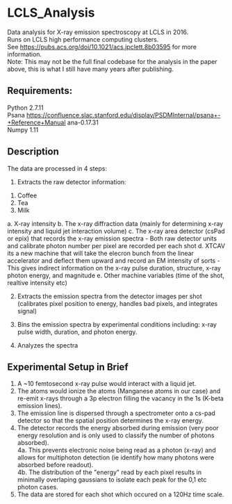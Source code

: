 # LCLS_Analysis
Data analysis for X-ray emission spectroscopy at LCLS in 2016.  
Runs on LCLS high performance computing clusters.  
See https://pubs.acs.org/doi/10.1021/acs.jpclett.8b03595 for more information.  
Note: This may not be the full final codebase for the analysis in the paper above, this is what I still have many years after publishing.  
  
## Requirements:
Python 2.7.11  
Psana https://confluence.slac.stanford.edu/display/PSDMInternal/psana+-+Reference+Manual ana-0.17.31  
Numpy 1.11  

## Description  
The data are processed in 4 steps:  
1. Extracts the raw detector information:  
<ol type="b">
  <li>Coffee</li>
  <li>Tea</li>
  <li>Milk</li>
</ol>
    a. X-ray intensity  
    b. The x-ray diffraction data (mainly for determining x-ray intensity and liquid jet interaction volume)  
    c. The x-ray area detector (csPad or epix) that records the x-ray emission spectra  
          - Both raw detector units and calibrate photon number per pixel are recorded per each shot
    d. XTCAV its a new machine that will take the elecron bunch from the linear accelerator and deflect them upward and record an EM intensity of sorts  
          - This gives indirect information on the x-ray pulse duration, structure, x-ray photon energy, and magnitude  
    e. Other machine variables (time of the shot, realtive intensity etc)  
    
2. Extracts the emission spectra from the detector images per shot (calibrates pixel position to energy, handles bad pixels, and integrates signal)

3. Bins the emission spectra by experimental conditions including: x-ray pulse width, duration, and photon energy.

4. Analyzes the spectra

## Experimental Setup in Brief
1. A ~10 femtosecond x-ray pulse would interact with a liquid jet.  
2. The atoms would ionize the atoms (Manganese atoms in our case) and re-emit x-rays through a 3p electron filling the vacancy in the 1s (K-beta emission lines).  
3. The emission line is dispersed through a spectrometer onto a cs-pad detector so that the spatial position determines the x-ray energy.  
4. The detector records the energy absorbed during emission (very poor energy resolution and is only used to classify the number of photons absorbed).  
    4a. This prevents electronic noise being read as a photon (x-ray) and allows for multiphoton detection (ie identify how many photons were absorbed before readout).  
    4b. The distribution of the "energy" read by each pixel results in minimally overlaping gaussians to isolate each peak for the 0,1 etc photon cases.  
5. The data are stored for each shot which occured on a 120Hz time scale.  
